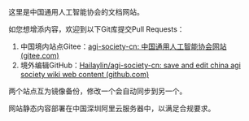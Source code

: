 这里是中国通用人工智能协会的文档网站。


如您想增添内容，欢迎到以下Git库提交Pull Requests：
1. 中国境内站点Gitee：[agi-society-cn: 中国通用人工智能协会网站 (gitee.com)](https://gitee.com/Hailay/agi-society-cn)
2. 境外编辑GitHub：[Hailaylin/agi-society-cn: save and edit china agi society wiki web content (github.com)](https://github.com/Hailaylin/agi-society-cn)

两个站点互为镜像备份，修改一个会自动同步到另一个。


网站静态内容部署在中国深圳阿里云服务器中，以满足合规要求。
